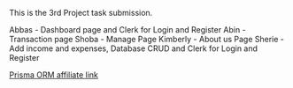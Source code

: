 This is the 3rd Project task submission.

Abbas - Dashboard page and Clerk for Login and Register
Abin -  Transaction page
Shoba - Manage Page
Kimberly - About us Page
Sherie - Add income and expenses, Database CRUD and Clerk for Login and Register

[Prisma ORM affiliate link](https://www.prisma.io/?via=codewithkliton)


